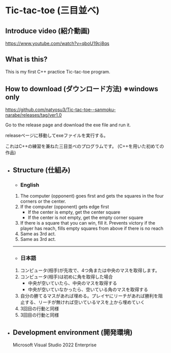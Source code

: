 # Tic-tac-toe (三目並べ)
## Introduce video (紹介動画)
https://www.youtube.com/watch?v=qboU19cj8qs

## What is this?
This is my first C++ practice Tic-tac-toe program.

## How to download (ダウンロード方法) ※windows only
https://github.com/natyosu3/Tic-tac-toe--sanmoku-narabe/releases/tag/ver1.0

Go to the release page and download the exe file and run it.

releaseページに移動してexeファイルを実行する。

これはC++の練習を兼ねた三目並べのプログラムです。 (C++を用いた初めての作品)

* ## Structure (仕組み)
    * ### English

    1. The computer (opponent) goes first and gets the squares in the four corners or the center.
    2. If the computer (opponent) gets edge first
        * If the center is empty, get the center square
        * If the center is not empty, get the empty corner square
    3. If there is a square that you can win, fill it. Prevents victory if the player has reach, fills empty squares from above if there is no reach
    4. Same as 3rd act.
    5. Same as 3rd act.

    ---
    * ### 日本語

    1. コンピュータ(相手)が先攻で、4つ角または中央のマスを取得します。
    2. コンピュータ(相手)は初めに角を取得した場合
        * 中央が空いていたら、中央のマスを取得する
        * 中央が空いていなかったら、空いている角のマスを取得する
    3. 自分の勝てるマスがあれば埋める。プレイヤにリーチがあれば勝利を阻止する、リーチが無ければ空いているマスを上から埋めていく
    4. 3回目の行動と同様
    5. 3回目の行動と同様
* ## Development environment (開発環境)

    Microsoft Visual Studio 2022 Enterprise
